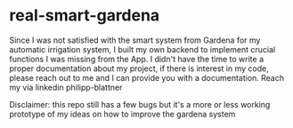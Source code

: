 # real-smart-gardena

Since I was not satisfied with the smart system from Gardena for my automatic irrigation system, I built my own backend to implement crucial functions I was missing from the App.
I didn't have the time to write a proper documentation about my project, if there is interest in my code, please reach out to me and I can provide you with a documentation. Reach my via linkedin philipp-blattner

Disclaimer: this repo still has a few bugs but it's a more or less working prototype of my ideas on how to improve the gardena system
